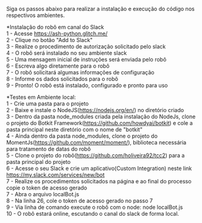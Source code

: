 Siga os passos abaixo para realizar a instalação e execução do código nos respectivos ambientes.<br>

*Instalação do robô em canal do Slack <br>
1 - Acesse https://ash-python.glitch.me/ <br>
2 - Clique no botão "Add to Slack" <br>
3 - Realize o procedimento de autorização solicitado pelo slack <br>
4 - O robô será instalado no seu ambiente slack <br>
5 - Uma mensagem inicial de instruções será enviada pelo robô <br>
6 - Escreva algo diretamente para o robô <br>
7 - O robô solicitará algumas informações de configuração <br>
8 - Informe os dados solicitados para o robô <br>
9 - Pronto! O robô está instalado, configurado e pronto para uso <br>


*Testes em Ambiente local: <br>
1 - Crie uma pasta para o projeto <br>
2 - Baixe e instale o NodeJS(https://nodejs.org/en/) no diretório criado <br>
3 - Dentro da pasta node_modules criada pela instalação do NodeJs, clone o projeto do Botkit Framework(https://github.com/howdyai/botkit) e cole a pasta principal neste diretório com o nome de "botkit" <br>
4 - Ainda dentro da pasta node_modules, clone o projeto do MomentJs(https://github.com/moment/moment/), biblioteca necessária para tratamento de datas do robô <br>
5 - Clone o projeto do robô(https://github.com/holiveira92/tcc2) para a pasta principal do projeto <br>
6 - Acesse o seu Slack e crie um aplicativo(Custom Integration) neste link https://my.slack.com/services/new/bot <br>
7 - Realize os procedimentos solicitados na página e ao final do processo copie o token de acesso gerado <br>
7 - Abra o arquivo localBot.js <br>
8 - Na linha 26, cole o token de acesso gerado no passo 7 <br>
9 - Via linha de comando execute o robô com o node: node localBot.js <br>
10 - O robô estará online, escutando o canal do slack de forma local. <br>
